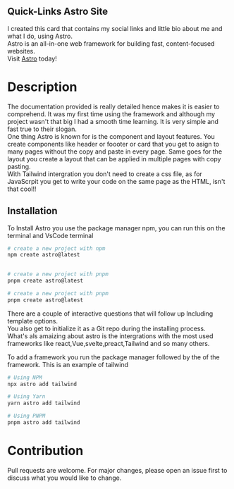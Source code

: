 ## Quick-Links Astro Site
 I created this card that contains my social links and little bio about me and what I do, using Astro.  
 Astro is an all-in-one web framework for building fast, content-focused websites.  
 Visit [Astro](https://astro.build/) today!
 
 # Description
 The documentation provided is really detailed hence makes it is easier to comprehend. It was my first time using the framework and although my project wasn't that big I had a smooth time learning. It is very simple and fast true to their slogan.  
  One thing Astro is known for is the component and layout features. You create components like header or foooter or card that you get to asign to many pages without the copy and paste in every page. Same goes for the layout you create a layout that can be applied in multiple pages with copy pasting.  
  With Tailwind intergration you don't need to create a css file, as for JavaScrpit you get to write your code on the same page as the HTML, isn't that cool!!
 
 ## Installation
 To Install Astro you use the package manager npm, you can run this on the terminal and VsCode terminal
 ```bash
 # create a new project with npm
npm create astro@latest

  
# create a new project with pnpm
pnpm create astro@latest

# create a new project with pnpm
pnpm create astro@latest
 
``` 

There are a couple of interactive questions  that will follow up Including template options.  
You also get to initialize it as a Git repo during the installing process.  
What's als amaizing about astro is the intergrations with the most used frameworks like react,Vue,svelte,preact,Tailwind and so many others.  

To add a framework you run the package manager followed by the of the framework.
This is an example of tailwind

```bash
# Using NPM
npx astro add tailwind

# Using Yarn
yarn astro add tailwind

# Using PNPM
pnpm astro add tailwind 
``` 

# Contribution
Pull requests are welcome. For major changes, please open an issue first to discuss what you would like to change.
